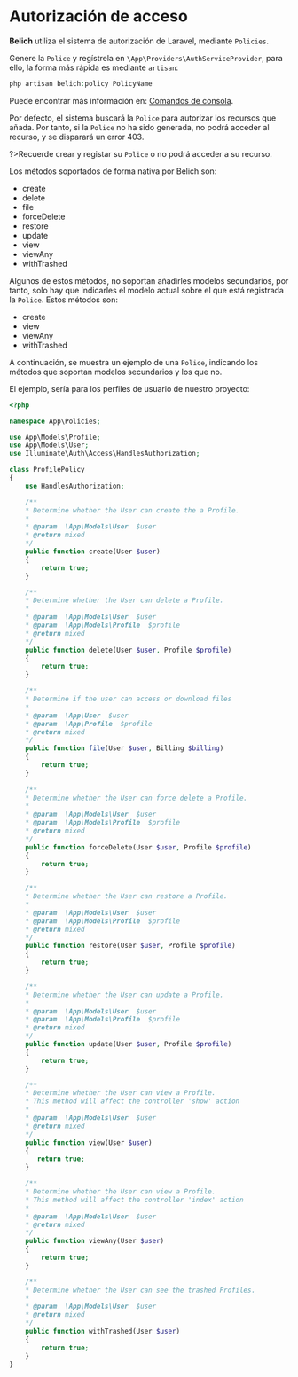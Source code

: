 # Autorización de acceso 

**Belich** utiliza el sistema de autorización de Laravel, mediante `Policies`. 

Genere la `Police` y regístrela en `\App\Providers\AuthServiceProvider`, para ello, la forma más rápida es mediante `artisan`:

```php
php artisan belich:policy PolicyName
```

Puede encontrar más información en: [Comandos de consola](/es/commands.md).

Por defecto, el sistema buscará la `Police` para autorizar los recursos que añada. Por tanto, si la `Police` no ha sido generada, no podrá acceder al recurso, y se disparará un error 403.

?>Recuerde crear y registar su `Police` o no podrá acceder a su recurso.

Los métodos soportados de forma nativa por Belich son:

- create
- delete
- file
- forceDelete
- restore
- update
- view
- viewAny
- withTrashed

Algunos de estos métodos, no soportan añadirles modelos secundarios, por tanto, solo hay que indicarles el modelo actual sobre el que está registrada la `Police`. Estos métodos son:

- create
- view
- viewAny
- withTrashed

A continuación, se muestra un ejemplo de una `Police`, indicando los métodos que soportan modelos secundarios y los que no. 

El ejemplo, sería para los perfiles de usuario de nuestro proyecto:

```php
<?php

namespace App\Policies;

use App\Models\Profile;
use App\Models\User;
use Illuminate\Auth\Access\HandlesAuthorization;

class ProfilePolicy
{
    use HandlesAuthorization;

    /**
    * Determine whether the User can create the a Profile.
    *
    * @param  \App\Models\User  $user
    * @return mixed
    */
    public function create(User $user)
    {
        return true;
    }

    /**
    * Determine whether the User can delete a Profile.
    *
    * @param  \App\Models\User  $user
    * @param  \App\Models\Profile  $profile
    * @return mixed
    */
    public function delete(User $user, Profile $profile)
    {
        return true;
    }

    /**
    * Determine if the user can access or download files
    *
    * @param  \App\User  $user
    * @param  \App\Profile  $profile
    * @return mixed
    */
    public function file(User $user, Billing $billing)
    {
        return true;
    }
    
    /**
    * Determine whether the User can force delete a Profile.
    *
    * @param  \App\Models\User  $user
    * @param  \App\Models\Profile  $profile
    * @return mixed
    */
    public function forceDelete(User $user, Profile $profile)
    {
        return true;
    }

    /**
    * Determine whether the User can restore a Profile.
    *
    * @param  \App\Models\User  $user
    * @param  \App\Models\Profile  $profile
    * @return mixed
    */
    public function restore(User $user, Profile $profile)
    {
        return true;
    }

    /**
    * Determine whether the User can update a Profile.
    *
    * @param  \App\Models\User  $user
    * @param  \App\Models\Profile  $profile
    * @return mixed
    */
    public function update(User $user, Profile $profile)
    {
        return true;
    }

    /**
    * Determine whether the User can view a Profile.
    * This method will affect the controller 'show' action
    *
    * @param  \App\Models\User  $user
    * @return mixed
    */
    public function view(User $user)
    {
       return true;
    }

    /**
    * Determine whether the User can view a Profile.
    * This method will affect the controller 'index' action
    *
    * @param  \App\Models\User  $user
    * @return mixed
    */
    public function viewAny(User $user)
    {
        return true;
    }

    /**
    * Determine whether the User can see the trashed Profiles.
    *
    * @param  \App\Models\User  $user
    * @return mixed
    */
    public function withTrashed(User $user)
    {
        return true;
    }
}
```

